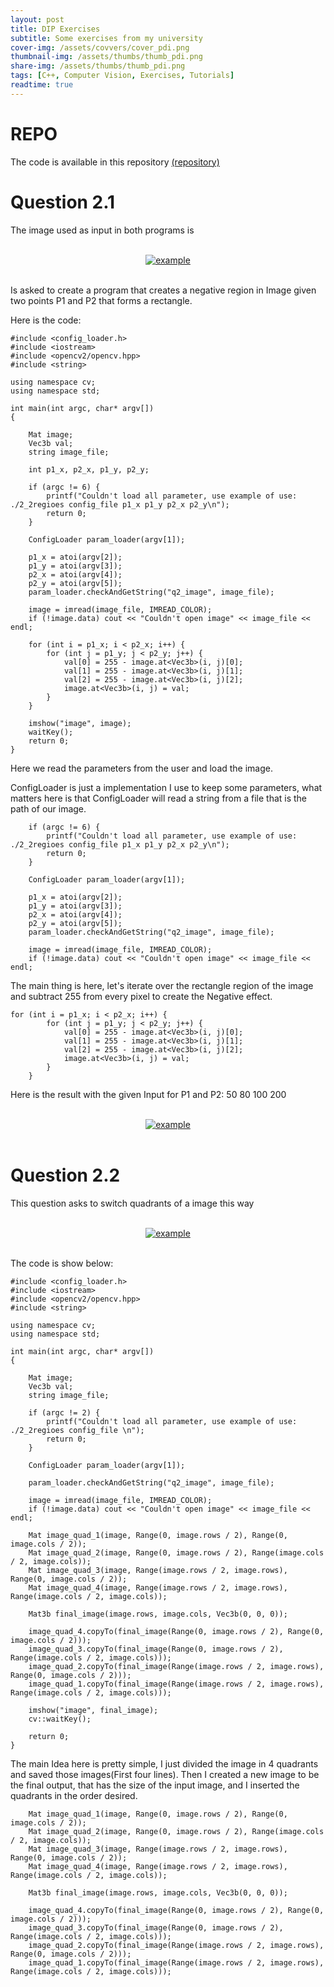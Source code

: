 ```yaml
---
layout: post
title: DIP Exercises
subtitle: Some exercises from my university
cover-img: /assets/covvers/cover_pdi.png
thumbnail-img: /assets/thumbs/thumb_pdi.png
share-img: /assets/thumbs/thumb_pdi.png
tags: [C++, Computer Vision, Exercises, Tutorials]
readtime: true
---
```


# REPO

The code is available in this repository <a href="https://github.com/RodrigoSarmento/ListasPDI">(repository)</a>

# Question 2.1

The image used as input in both programs is 

<br />
<div style="text-align:center;">
  <a href="/MyBlog/assets/img/pdi/biel.png">
    <img src="/MyBlog/assets/img/pdi/biel.png" alt="example">
  </a>
</div>
<br />

Is asked to create a program that creates a negative region in Image given two points P1 and P2 that forms a rectangle.

Here is the code:

```
#include <config_loader.h>
#include <iostream>
#include <opencv2/opencv.hpp>
#include <string>

using namespace cv;
using namespace std;

int main(int argc, char* argv[])
{

    Mat image;
    Vec3b val;
    string image_file;

    int p1_x, p2_x, p1_y, p2_y;

    if (argc != 6) {
        printf("Couldn't load all parameter, use example of use: ./2_2regioes config_file p1_x p1_y p2_x p2_y\n");
        return 0;
    }

    ConfigLoader param_loader(argv[1]);

    p1_x = atoi(argv[2]);
    p1_y = atoi(argv[3]);
    p2_x = atoi(argv[4]);
    p2_y = atoi(argv[5]);
    param_loader.checkAndGetString("q2_image", image_file);

    image = imread(image_file, IMREAD_COLOR);
    if (!image.data) cout << "Couldn't open image" << image_file << endl;

    for (int i = p1_x; i < p2_x; i++) {
        for (int j = p1_y; j < p2_y; j++) {
            val[0] = 255 - image.at<Vec3b>(i, j)[0];
            val[1] = 255 - image.at<Vec3b>(i, j)[1];
            val[2] = 255 - image.at<Vec3b>(i, j)[2];
            image.at<Vec3b>(i, j) = val;
        }
    }

    imshow("image", image);
    waitKey();
    return 0;
}
```
Here we read the parameters from the user and load the image.

ConfigLoader is just a implementation I use to keep some parameters, what matters here is that ConfigLoader will
read a string from a file that is the path of our image.


```
    if (argc != 6) {
        printf("Couldn't load all parameter, use example of use: ./2_2regioes config_file p1_x p1_y p2_x p2_y\n");
        return 0;
    }

    ConfigLoader param_loader(argv[1]);

    p1_x = atoi(argv[2]);
    p1_y = atoi(argv[3]);
    p2_x = atoi(argv[4]);
    p2_y = atoi(argv[5]);
    param_loader.checkAndGetString("q2_image", image_file);

    image = imread(image_file, IMREAD_COLOR);
    if (!image.data) cout << "Couldn't open image" << image_file << endl;

```

The main thing is here, let's iterate over the rectangle region of the image and subtract 255 from every pixel to create the Negative effect.

```
for (int i = p1_x; i < p2_x; i++) {
        for (int j = p1_y; j < p2_y; j++) {
            val[0] = 255 - image.at<Vec3b>(i, j)[0];
            val[1] = 255 - image.at<Vec3b>(i, j)[1];
            val[2] = 255 - image.at<Vec3b>(i, j)[2];
            image.at<Vec3b>(i, j) = val;
        }
    }
```

Here is the result with the given Input for P1 and P2: 50 80 100 200


<br />
<div style="text-align:center;">
  <a href="/MyBlog/assets/img/pdi/negative_example.png">
    <img src="/MyBlog/assets/img/pdi/negative_example.png" alt="example">
  </a>
</div>
<br />

# Question 2.2

This question asks to switch quadrants of a image this way

<br />
<div style="text-align:center;">
  <a href="/MyBlog/assets/img/pdi/quad.png">
    <img src="/MyBlog/assets/img/pdi/quad.png" alt="example">
  </a>
</div>
<br />


The code is show below:

```
#include <config_loader.h>
#include <iostream>
#include <opencv2/opencv.hpp>
#include <string>

using namespace cv;
using namespace std;

int main(int argc, char* argv[])
{

    Mat image;
    Vec3b val;
    string image_file;

    if (argc != 2) {
        printf("Couldn't load all parameter, use example of use: ./2_2regioes config_file \n");
        return 0;
    }

    ConfigLoader param_loader(argv[1]);

    param_loader.checkAndGetString("q2_image", image_file);

    image = imread(image_file, IMREAD_COLOR);
    if (!image.data) cout << "Couldn't open image" << image_file << endl;

    Mat image_quad_1(image, Range(0, image.rows / 2), Range(0, image.cols / 2));
    Mat image_quad_2(image, Range(0, image.rows / 2), Range(image.cols / 2, image.cols));
    Mat image_quad_3(image, Range(image.rows / 2, image.rows), Range(0, image.cols / 2));
    Mat image_quad_4(image, Range(image.rows / 2, image.rows), Range(image.cols / 2, image.cols));

    Mat3b final_image(image.rows, image.cols, Vec3b(0, 0, 0));

    image_quad_4.copyTo(final_image(Range(0, image.rows / 2), Range(0, image.cols / 2)));
    image_quad_3.copyTo(final_image(Range(0, image.rows / 2), Range(image.cols / 2, image.cols)));
    image_quad_2.copyTo(final_image(Range(image.rows / 2, image.rows), Range(0, image.cols / 2)));
    image_quad_1.copyTo(final_image(Range(image.rows / 2, image.rows), Range(image.cols / 2, image.cols)));

    imshow("image", final_image);
    cv::waitKey();

    return 0;
}
```
The main Idea here is pretty simple, I just divided the image in 4 quadrants and saved those images(First four lines). Then I created a new image to be the final output, that has the size of the input image, and I inserted the quadrants in the order desired.

```
    Mat image_quad_1(image, Range(0, image.rows / 2), Range(0, image.cols / 2));
    Mat image_quad_2(image, Range(0, image.rows / 2), Range(image.cols / 2, image.cols));
    Mat image_quad_3(image, Range(image.rows / 2, image.rows), Range(0, image.cols / 2));
    Mat image_quad_4(image, Range(image.rows / 2, image.rows), Range(image.cols / 2, image.cols));

    Mat3b final_image(image.rows, image.cols, Vec3b(0, 0, 0));

    image_quad_4.copyTo(final_image(Range(0, image.rows / 2), Range(0, image.cols / 2)));
    image_quad_3.copyTo(final_image(Range(0, image.rows / 2), Range(image.cols / 2, image.cols)));
    image_quad_2.copyTo(final_image(Range(image.rows / 2, image.rows), Range(0, image.cols / 2)));
    image_quad_1.copyTo(final_image(Range(image.rows / 2, image.rows), Range(image.cols / 2, image.cols)));
```
